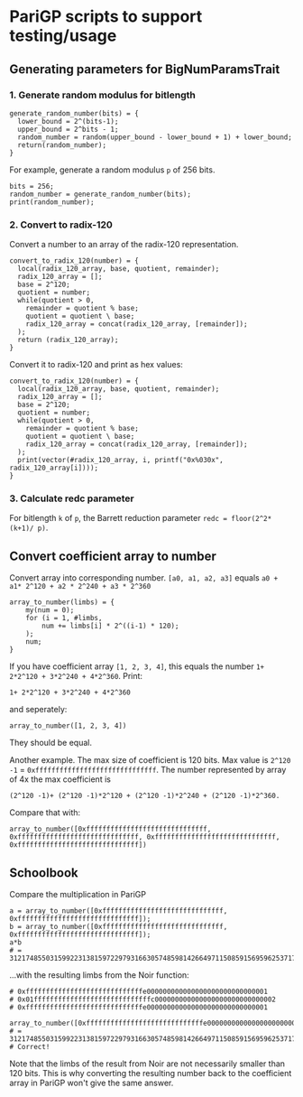 # PariGP scripts to support testing/usage

## Generating parameters for BigNumParamsTrait

### 1. Generate random modulus for bitlength

```
generate_random_number(bits) = {
  lower_bound = 2^(bits-1);
  upper_bound = 2^bits - 1;
  random_number = random(upper_bound - lower_bound + 1) + lower_bound;
  return(random_number);
}
```

For example, generate a random modulus `p` of 256 bits. 
```
bits = 256;
random_number = generate_random_number(bits);
print(random_number);
```

### 2. Convert to radix-120

Convert a number to an array of the radix-120 representation. 
```
convert_to_radix_120(number) = {
  local(radix_120_array, base, quotient, remainder);
  radix_120_array = [];
  base = 2^120;
  quotient = number;
  while(quotient > 0,
    remainder = quotient % base;
    quotient = quotient \ base;
    radix_120_array = concat(radix_120_array, [remainder]);
  );
  return (radix_120_array);
}
```

Convert it to radix-120 and print as hex values:
```
convert_to_radix_120(number) = {
  local(radix_120_array, base, quotient, remainder);
  radix_120_array = [];
  base = 2^120;
  quotient = number;
  while(quotient > 0,
    remainder = quotient % base;
    quotient = quotient \ base;
    radix_120_array = concat(radix_120_array, [remainder]);
  );
  print(vector(#radix_120_array, i, printf("0x%030x", radix_120_array[i])));
}
```

### 3. Calculate redc parameter

For bitlength `k` of `p`, the Barrett reduction parameter `redc = floor(2^2*(k+1)/ p)`.

## Convert coefficient array to number
Convert array into corresponding number.
`[a0, a1, a2, a3]` equals `a0 + a1* 2^120 + a2 * 2^240 + a3 * 2^360`
```
array_to_number(limbs) = {
    my(num = 0);
    for (i = 1, #limbs,
        num += limbs[i] * 2^((i-1) * 120);
    );
    num;
}
```

If you have coefficient array `[1, 2, 3, 4]`, this equals the number `1+ 2*2^120 + 3*2^240 + 4*2^360`. 
Print:
```
1+ 2*2^120 + 3*2^240 + 4*2^360
```
and seperately:
```
array_to_number([1, 2, 3, 4])
```
They should be equal. 

Another example. The max size of coefficient is 120 bits. Max value is `2^120 -1` = `0xffffffffffffffffffffffffffffff`. The number represented by array of 4x the max coefficient is 
```
(2^120 -1)+ (2^120 -1)*2^120 + (2^120 -1)*2^240 + (2^120 -1)*2^360. 
```
Compare that with:
```
array_to_number([0xffffffffffffffffffffffffffffff, 0xffffffffffffffffffffffffffffff, 0xffffffffffffffffffffffffffffff, 0xffffffffffffffffffffffffffffff])
```

## Schoolbook

Compare the multiplication in PariGP
```
a = array_to_number([0xffffffffffffffffffffffffffffff, 0xffffffffffffffffffffffffffffff]);
b = array_to_number([0xffffffffffffffffffffffffffffff, 0xffffffffffffffffffffffffffffff]);
a*b
# = 3121748550315992231381597229793166305748598142664971150859156959625371735286071490563537443896896969673989899466438829144210059436075882721050625
```
...with the resulting limbs from the Noir function:
```
# 0xfffffffffffffffffffffffffffffe000000000000000000000000000001
# 0x01fffffffffffffffffffffffffffffc000000000000000000000000000002
# 0xfffffffffffffffffffffffffffffe000000000000000000000000000001
    
array_to_number([0xfffffffffffffffffffffffffffffe000000000000000000000000000001,0x01fffffffffffffffffffffffffffffc000000000000000000000000000002,0xfffffffffffffffffffffffffffffe000000000000000000000000000001])
# = 3121748550315992231381597229793166305748598142664971150859156959625371735286071490563537443896896969673989899466438829144210059436075882721050625
# Correct!
```
Note that the limbs of the result from Noir are not necessarily smaller than 120 bits. This is why converting the resulting number back to the coefficient array in PariGP won't give the same answer. 

